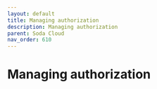 ```yaml
---
layout: default
title: Managing authorization
description: Managing authorization
parent: Soda Cloud
nav_order: 610
---
```


# Managing authorization